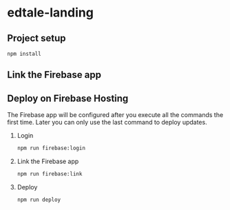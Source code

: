 # edtale-landing

## Project setup
```
npm install
```

## Link the Firebase app

## Deploy on Firebase Hosting

The Firebase app will be configured after you execute all the commands the first time. Later you can only use the last command to deploy updates.

1. Login

    ```sh
    npm run firebase:login
    ```

2. Link the Firebase app

    ```sh
    npm run firebase:link
    ```

3. Deploy

    ```sh
    npm run deploy
    ```
